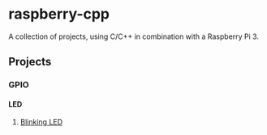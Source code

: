 # raspberry-cpp
A collection of projects, using C/C++ in combination with a Raspberry Pi 3.

## Projects
### GPIO
#### LED
1. [Blinking LED](./blinking-led)
<!--   
2. [Traffic Light](./traffic-light)
    - [Traffic Light with command line](./traffic-light/traffic-light-cmd)
    - [Traffic Light with user interface](./traffic-light/traffic-light-ui)

### I2C
1. [8-Bit Binary Counter](./binary-counter)
    - [16-Bit Binary Counter](./binary-counter/binary-counter-16-bit)
2. [Tetris](./tetris)

## Custom components
1. [8x8 LED matrix](./led-matrix-8x8)
-->